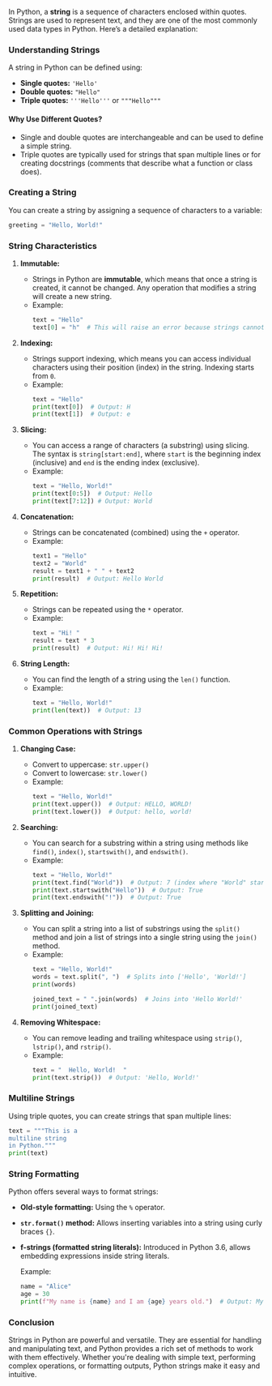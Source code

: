 In Python, a **string** is a sequence of characters enclosed within quotes. Strings are used to represent text, and they are one of the most commonly used data types in Python. Here’s a detailed explanation:

### **Understanding Strings**

A string in Python can be defined using:
- **Single quotes:** `'Hello'`
- **Double quotes:** `"Hello"`
- **Triple quotes:** `'''Hello'''` or `"""Hello"""`

#### **Why Use Different Quotes?**
- Single and double quotes are interchangeable and can be used to define a simple string.
- Triple quotes are typically used for strings that span multiple lines or for creating docstrings (comments that describe what a function or class does).

### **Creating a String**
You can create a string by assigning a sequence of characters to a variable:
```python
greeting = "Hello, World!"
```

### **String Characteristics**

1. **Immutable:**
   - Strings in Python are **immutable**, which means that once a string is created, it cannot be changed. Any operation that modifies a string will create a new string.
   - Example:
     ```python
     text = "Hello"
     text[0] = "h"  # This will raise an error because strings cannot be modified
     ```

2. **Indexing:**
   - Strings support indexing, which means you can access individual characters using their position (index) in the string. Indexing starts from `0`.
   - Example:
     ```python
     text = "Hello"
     print(text[0])  # Output: H
     print(text[1])  # Output: e
     ```

3. **Slicing:**
   - You can access a range of characters (a substring) using slicing. The syntax is `string[start:end]`, where `start` is the beginning index (inclusive) and `end` is the ending index (exclusive).
   - Example:
     ```python
     text = "Hello, World!"
     print(text[0:5])  # Output: Hello
     print(text[7:12]) # Output: World
     ```

4. **Concatenation:**
   - Strings can be concatenated (combined) using the `+` operator.
   - Example:
     ```python
     text1 = "Hello"
     text2 = "World"
     result = text1 + " " + text2
     print(result)  # Output: Hello World
     ```

5. **Repetition:**
   - Strings can be repeated using the `*` operator.
   - Example:
     ```python
     text = "Hi! "
     result = text * 3
     print(result)  # Output: Hi! Hi! Hi! 
     ```

6. **String Length:**
   - You can find the length of a string using the `len()` function.
   - Example:
     ```python
     text = "Hello, World!"
     print(len(text))  # Output: 13
     ```

### **Common Operations with Strings**

1. **Changing Case:**
   - Convert to uppercase: `str.upper()`
   - Convert to lowercase: `str.lower()`
   - Example:
     ```python
     text = "Hello, World!"
     print(text.upper())  # Output: HELLO, WORLD!
     print(text.lower())  # Output: hello, world!
     ```

2. **Searching:**
   - You can search for a substring within a string using methods like `find()`, `index()`, `startswith()`, and `endswith()`.
   - Example:
     ```python
     text = "Hello, World!"
     print(text.find("World"))  # Output: 7 (index where "World" starts)
     print(text.startswith("Hello"))  # Output: True
     print(text.endswith("!"))  # Output: True
     ```

3. **Splitting and Joining:**
   - You can split a string into a list of substrings using the `split()` method and join a list of strings into a single string using the `join()` method.
   - Example:
     ```python
     text = "Hello, World!"
     words = text.split(", ")  # Splits into ['Hello', 'World!']
     print(words)

     joined_text = " ".join(words)  # Joins into 'Hello World!'
     print(joined_text)
     ```

4. **Removing Whitespace:**
   - You can remove leading and trailing whitespace using `strip()`, `lstrip()`, and `rstrip()`.
   - Example:
     ```python
     text = "  Hello, World!  "
     print(text.strip())  # Output: 'Hello, World!'
     ```

### **Multiline Strings**
Using triple quotes, you can create strings that span multiple lines:
```python
text = """This is a
multiline string
in Python."""
print(text)
```

### **String Formatting**
Python offers several ways to format strings:
- **Old-style formatting:** Using the `%` operator.
- **`str.format()` method:** Allows inserting variables into a string using curly braces `{}`.
- **f-strings (formatted string literals):** Introduced in Python 3.6, allows embedding expressions inside string literals.
  
  Example:
  ```python
  name = "Alice"
  age = 30
  print(f"My name is {name} and I am {age} years old.")  # Output: My name is Alice and I am 30 years old.
  ```

### **Conclusion**
Strings in Python are powerful and versatile. They are essential for handling and manipulating text, and Python provides a rich set of methods to work with them effectively. Whether you're dealing with simple text, performing complex operations, or formatting outputs, Python strings make it easy and intuitive.